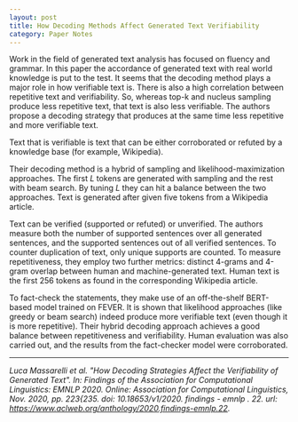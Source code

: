 ```yaml
---
layout: post
title: How Decoding Methods Affect Generated Text Verifiability
category: Paper Notes
---
```


Work in the field of generated text analysis has focused on fluency and grammar. In this paper the accordance of generated text with real world knowledge is put to the test. It seems that the decoding method plays a major role in how verifiable text is. There is also a high correlation between repetitive text and verifiability. So, whereas top-k and nucleus sampling produce less repetitive text, that text is also less verifiable. The authors propose a decoding strategy that produces at the same time less repetitive and more verifiable text.
	
Text that is verifiable is text that can be either corroborated or refuted by a knowledge base (for example, Wikipedia).
	
Their decoding method is a hybrid of sampling and likelihood-maximization approaches. The first $L$ tokens are generated with sampling and the rest with beam search. By tuning $L$ they can hit a balance between the two approaches. Text is generated after given five tokens from a Wikipedia article.
	
Text can be verified (supported or refuted) or unverified. The authors measure both the number of supported sentences over all generated sentences, and the supported sentences out of all verified sentences. To counter duplication of text, only unique supports are counted. To measure repetitiveness, they employ two further metrics: distinct 4-grams and 4-gram overlap between human and machine-generated text. Human text is the first 256 tokens as found in the corresponding Wikipedia article.
	
To fact-check the statements, they make use of an off-the-shelf BERT-based model trained on FEVER. It is shown that likelihood approaches (like greedy or beam search) indeed produce more verifiable text (even though it is more repetitive). Their hybrid decoding approach achieves a good balance between repetitiveness and verifiability. Human evaluation was also carried out, and the results from the fact-checker model were corroborated.

---
*Luca Massarelli et al. "How Decoding Strategies Affect the Verifiability of Generated Text". In: Findings of the Association for Computational Linguistics: EMNLP 2020. Online: Association for Computational Linguistics, Nov. 2020, pp. 223{235. doi: 10.18653/v1/2020.
findings - emnlp . 22. url: https://www.aclweb.org/anthology/2020.findings-emnlp.22.*
